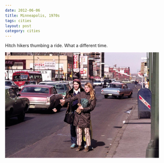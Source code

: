 ```yaml
---
date: 2012-06-06
title: Minneapolis, 1970s
tags: cities
layout: post
category: cities
---
```


Hitch hikers thumbing a ride. What a different time.

![minny](https://raw.githubusercontent.com/muneer78/muneer78.github.io/master/images/Minny.jpg)
 

